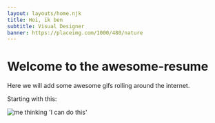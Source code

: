 ```yaml
---
layout: layouts/home.njk
title: Hoi, ik ben
subtitle: Visual Designer
banner: https://placeimg.com/1000/480/nature
---
```


# Welcome to the awesome-resume

Here we will add some awesome gifs rolling around the internet.

Starting with this:

![me thinking 'I can do this'](https://media.giphy.com/media/YTJXDIivNMPuNSMgc0/giphy-downsized.gif)